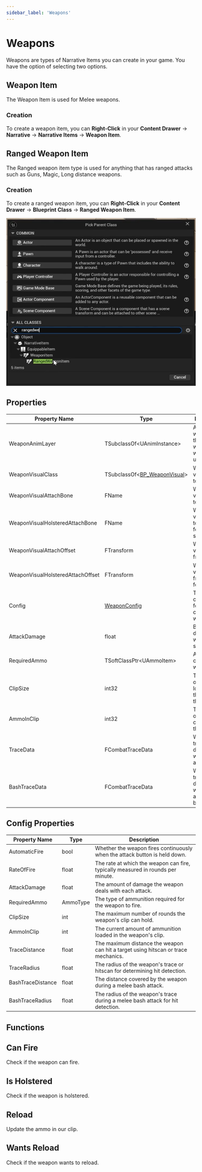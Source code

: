 ```yaml
---
sidebar_label: 'Weapons'
---
```


# Weapons

Weapons are types of Narrative Items you can create in your game. You have the option of selecting two options.

## Weapon Item

The Weapon Item is used for Melee weapons.

### Creation

To create a weapon item, you can **Right-Click** in your **Content Drawer** -> **Narrative** -> **Narrative Items** -> **Weapon Item**.

## Ranged Weapon Item

The Ranged weapon item type is used for anything that has ranged attacks such as Guns, Magic, Long distance weapons.

### Creation

To create a ranged weapon item, you can **Right-Click** in your **Content Drawer** -> **Blueprint Class** -> **Ranged Weapon Item**.

![ranged-weapon-items.png](..%2F..%2F..%2F..%2F..%2Fstatic%2Fimg%2Finventory%2Fweapons%2Franged-weapon-items.png)

## Properties

| Property Name                     | Type                                              | Description                                                     |
|-----------------------------------|---------------------------------------------------|-----------------------------------------------------------------|
| WeaponAnimLayer                   | TSubclassOf\<UAnimInstance\>                      | Anim BP we'll apply to the owner when the weapon is unholstered |
| WeaponVisualClass                 | TSubclassOf\<[BP_WeaponVisual](./weapon-visual)\> | Weapon visual actor to spawn                                    |
| WeaponVisualAttachBone            | FName                                             | Weapon visual bone to attach to                                 |
| WeaponVisualHolsteredAttachBone   | FName                                             | Weapon visual bone to attach to for holstered state             |
| WeaponVisualAttachOffset          | FTransform                                        | Weapon visual offset from attach                                |
| WeaponVisualHolsteredAttachOffset | FTransform                                        | Weapon visual offset from attach for holster                    |
| Config                            | [WeaponConfig](./weapons.md#config-properties)    | The configuration for the current weapon.                       |
| AttackDamage                      | float                                             | Base damage this weapon should do                               |
| RequiredAmmo                      | TSoftClassPtr\<UAmmoItem\>                        | Ammo item class for this weapon                                 |
| ClipSize                          | int32                                             | The amount of ammo loaded into the clip of the weapon           |
| AmmoInClip                        | int32                                             | The amount of ammo currently in the clip                        |
| TraceData                         | FCombatTraceData                                  | Weapon trace distance when doing a hitscan                      |
| BashTraceData                     | FCombatTraceData                                  | Weapon trace distance when doing a weapon bash                  |

## Config Properties
| Property Name     | Type     | Description                                                                        |
|-------------------|----------|------------------------------------------------------------------------------------|
| AutomaticFire     | bool     | Whether the weapon fires continuously when the attack button is held down.         |
| RateOfFire        | float    | The rate at which the weapon can fire, typically measured in rounds per minute.    |
| AttackDamage      | float    | The amount of damage the weapon deals with each attack.                            |
| RequiredAmmo      | AmmoType | The type of ammunition required for the weapon to fire.                            |
| ClipSize          | int      | The maximum number of rounds the weapon's clip can hold.                           |
| AmmoInClip        | int      | The current amount of ammunition loaded in the weapon's clip.                      |
| TraceDistance     | float    | The maximum distance the weapon can hit a target using hitscan or trace mechanics. |
| TraceRadius       | float    | The radius of the weapon's trace or hitscan for determining hit detection.         |
| BashTraceDistance | float    | The distance covered by the weapon during a melee bash attack.                     |
| BashTraceRadius   | float    | The radius of the weapon's trace during a melee bash attack for hit detection.     |


## Functions

## Can Fire

Check if the weapon can fire.

## Is Holstered

Check if the weapon is holstered.

## Reload

Update the ammo in our clip.

## Wants Reload

Check if the weapon wants to reload.
